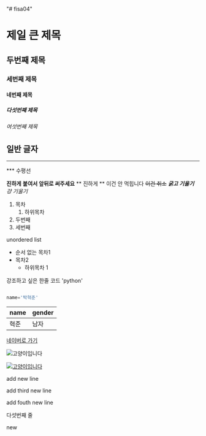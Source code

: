 "# fisa04" 
# 제일 큰 제목
## 두번째 제목
### 세번째 제목
#### 네번째 제목
##### 다섯번째 제목
###### 여섯번째 제목
일반 글자
---
<hr>
***
수평선

__진하게__
**붙여서 앞뒤로 써주세요**
** 진하게 ** 이건 안 먹힙니다
~~이건 취소~~
***굵고 기울기***
*걍 기울기*

1. 목차 
    1. 하위목차
2. 두번째
3. 세번째


unordered list
- 순서 없는 목차1
- 목차2
  - 하위목차 1
 
강조하고 싶은 한줄 코드 'python'

```python

name='박혁준'
```

|  name  |  gender|
|--------|--------|
|  혁준  |  남자  |
  

[네이버로 가기](https://www.naver.com/)

![고양이입니다](https://i.imgur.com/knCvaRQ.png)

[![고양이입니다](https://i.imgur.com/knCvaRQ.png)](https://www.naver.com/)

add new line

add third new line

add fouth new line

다섯번째 줄

new